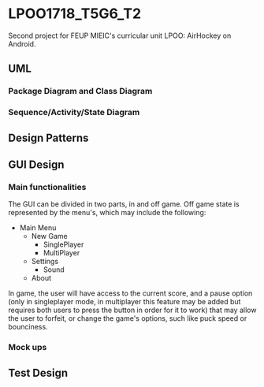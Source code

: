 # LPOO1718_T5G6_T2
Second project for FEUP MIEIC's curricular unit LPOO: AirHockey on Android.

## UML

### Package Diagram and Class Diagram

### Sequence/Activity/State Diagram

## Design Patterns

## GUI Design

### Main functionalities
The GUI can be divided in two parts, in and off game.
Off game state is represented by the menu's, which may include the following:

- Main Menu
  - New Game
    - SinglePlayer
    - MultiPlayer
  - Settings
    - Sound
  - About
  
In game, the user will have access to the current score, and a pause option (only in singleplayer mode, in multiplayer this feature may be added but requires both users to press the button in order for it to work) that may allow the user to forfeit, or change the game's options, such like puck speed or bounciness.

### Mock ups

## Test Design
